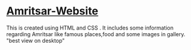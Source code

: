 # <a href="https://gagandhillon013.github.io/The Great Amritsar-Website/">Amritsar-Website</a>
This is created using HTML and CSS . It includes some information regarding  Amritsar like famous places,food and some images in gallery.
"best view on desktop"
